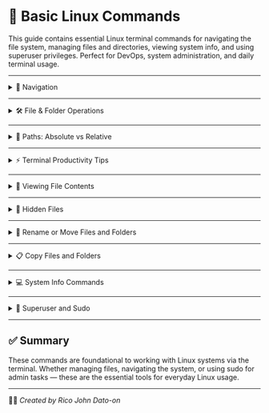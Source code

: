 # 🧰 Basic Linux Commands

This guide contains essential Linux terminal commands for navigating the file system, managing files and directories, viewing system info, and using superuser privileges. Perfect for DevOps, system administration, and daily terminal usage.

---

<details>
<summary>📁 Navigation</summary>

![Navigation](GIF/nav.gif)

### Show Current Directory

```bash
pwd
```

### List Contents

```bash
ls
```

### Change Directory

```bash
cd Documents
```

### Go Up One Level

```bash
cd ..
```

</details>

---

<details>
<summary>🛠 File & Folder Operations</summary>

![Navigation](GIF/FFOperations.gif)

### Create a Directory

```bash
mkdir test
```

### Create a File

```bash
touch test.txt
```

### Remove a File

```bash
rm test.txt
```

### Remove a Directory

```bash
rm -r test
```

</details>

---

<details>
<summary>🧭 Paths: Absolute vs Relative</summary>

### Absolute Path

![Navigation](GIF/Path.gif)

```bash
cd /etc/network
```

### Relative Path

```bash
cd Documents
```

</details>

---

<details>
<summary>⚡ Terminal Productivity Tips</summary>

- **Autocomplete:** Press `Tab`
- **Command History:** `history`
- **Reverse Search:** `Ctrl + R`
- **Cancel Command:** `Ctrl + C`
- **Paste in Terminal:** `Ctrl + Shift + V`

</details>

---

<details>
<summary>📄 Viewing File Contents</summary>

### View a Text File

```bash
cat filename.txt
```

### View Command History File

```bash
cat ~/.bash_history
```

</details>

---

<details>
<summary>📂 Hidden Files</summary>

### List All Files Including Hidden

```bash
ls -a
```

</details>

---

<details>
<summary>🔁 Rename or Move Files and Folders</summary>

### Rename Folder

```bash
mv old_folder new_folder
```

### Rename File

```bash
mv old_file.txt new_file.txt
```

</details>

---

<details>
<summary>📋 Copy Files and Folders</summary>

### Copy Folder Recursively

```bash
cp -r source_folder destination_folder
```

### Copy File

```bash
cp file1.txt file2.txt
```

</details>

---

<details>
<summary>💻 System Info Commands</summary>

### Kernel and System Info

```bash
uname -a
```

### OS Release Info

```bash
cat /etc/os-release
```

### CPU Info

```bash
cat /proc/cpuinfo
```

### Memory Info

```bash
cat /proc/meminfo
```

</details>

---

<details>
<summary>🔐 Superuser and Sudo</summary>

### Create User

```bash
sudo adduser test
```

### Switch User

```bash
su - test
```

### Delete User

```bash
sudo deluser test
```

### Create Group

```bash
sudo addgroup test
```

### Delete Group

```bash
sudo groupdel test
```

</details>

---

## ✅ Summary

These commands are foundational to working with Linux systems via the terminal. Whether managing files, navigating the system, or using sudo for admin tasks — these are the essential tools for everyday Linux usage.

---

🧑‍💻 _Created by Rico John Dato-on_
